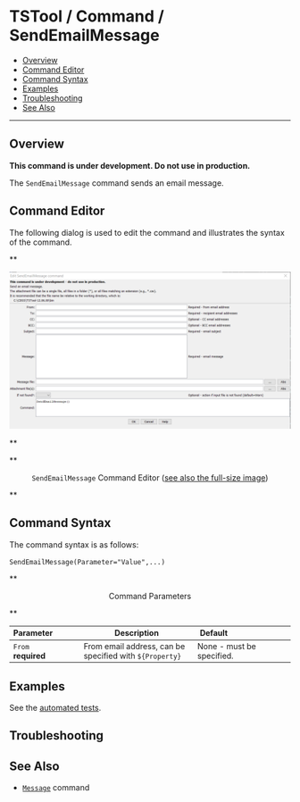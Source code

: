 # TSTool / Command / SendEmailMessage #

* [Overview](#overview)
* [Command Editor](#command-editor)
* [Command Syntax](#command-syntax)
* [Examples](#examples)
* [Troubleshooting](#troubleshooting)
* [See Also](#see-also)

-------------------------

## Overview ##

**This command is under development.  Do not use in production.**

The `SendEmailMessage` command sends an email message.

## Command Editor ##

The following dialog is used to edit the command and illustrates the syntax of the command.

**<p style="text-align: center;">
![SendEmailMessage](SendEmailMessage.png)
</p>**

**<p style="text-align: center;">
`SendEmailMessage` Command Editor (<a href="../SendEmailMessage.png">see also the full-size image</a>)
</p>**

## Command Syntax ##

The command syntax is as follows:

```text
SendEmailMessage(Parameter="Value",...)
```
**<p style="text-align: center;">
Command Parameters
</p>**

|**Parameter**&nbsp;&nbsp;&nbsp;&nbsp;&nbsp;&nbsp;&nbsp;&nbsp;&nbsp;&nbsp;&nbsp;|**Description**|**Default**&nbsp;&nbsp;&nbsp;&nbsp;&nbsp;&nbsp;&nbsp;&nbsp;&nbsp;&nbsp;&nbsp;&nbsp;&nbsp;&nbsp;&nbsp;&nbsp;&nbsp;&nbsp;&nbsp;&nbsp;&nbsp;&nbsp;&nbsp;&nbsp;&nbsp;&nbsp;&nbsp;|
|--------------|-----------------|-----------------|
|`From`<br>**required**|From email address, can be specified with `${Property}`|None - must be specified.|

## Examples ##

See the [automated tests](https://github.com/OpenCDSS/cdss-app-tstool-test/tree/master/test/regression/commands/general/SendEmailMessage).

## Troubleshooting ##

## See Also ##

* [`Message`](../Message/Message.md) command
